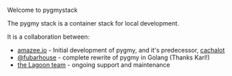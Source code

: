 Welcome to pygmystack

The pygmy stack is a container stack for local development.

It is a collaboration between:
- [amazee.io](https://www.amazee.io) - Initial development of pygmy, and it's predecessor, [cachalot](https://github.com/amazeeio/cachalot)
- [@fubarhouse](https://github.com/fubarhouse) - complete rewrite of pygmy in Golang (Thanks Karl!)
- [the Lagoon team](https://lagoon.sh) - ongoing support and maintenance
